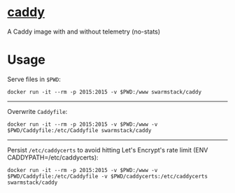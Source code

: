 
# [caddy](https://github.com/mholt/caddy/)

A Caddy image with and without telemetry (no-stats)

# Usage

Serve files in `$PWD`:
```
docker run -it --rm -p 2015:2015 -v $PWD:/www swarmstack/caddy
```
---
Overwrite `Caddyfile`:
```
docker run -it --rm -p 2015:2015 -v $PWD:/www -v $PWD/Caddyfile:/etc/Caddyfile swarmstack/caddy
```
---
Persist `/etc/caddycerts` to avoid hitting Let's Encrypt's rate limit (ENV CADDYPATH=/etc/caddycerts):
```
docker run -it --rm -p 2015:2015 -v $PWD:/www -v $PWD/Caddyfile:/etc/Caddyfile -v $PWD/caddycerts:/etc/caddycerts swarmstack/caddy
```
